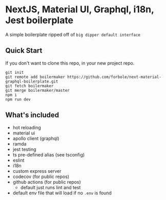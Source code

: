 # NextJS, Material UI, Graphql, i18n, Jest boilerplate

A simple boilerplate ripped off of `big dipper default interface`

## Quick Start
If you don't want to clone this repo, in your new project repo.
```
git init
git remote add boilermaker https://github.com/forbole/next-material-graphql-boilerplate.git
git fetch boilermaker
git merge boilermaker/master
npm i
npm run dev
```

## What's included
- hot reloading
- material ui
- apollo client (graphql)
- ramda
- jest testing
- ts pre-defined alias (see tsconfig)
- eslint
- i18n
- custom express server
- codecov (for public repos)
- github actions (for public repos)
  - default just runs lint and test
- default env file that will load if no `.env` is found


